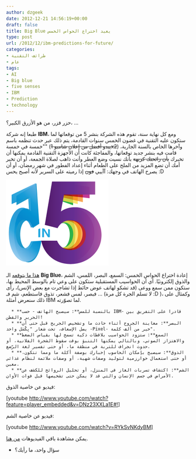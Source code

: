 ```yaml
---
author: dzgeek
date: 2012-12-21 14:56:19+00:00
draft: false
title: Big Blue يعيد اختراع الحواس الخمس
type: post
url: /2012/12/ibm-predictions-for-future/
categories:
- طرائف التقنية
- عام
tags:
- AI
- Big blue
- five senses
- IBM
- Prediction
- technology
---
```


حزر فزر، من هو الأزرق الكبير؟، ...

طبعا إنه شركة **IBM**، ومع كل نهاية سنة، تقوم هذه الشركة بنشر 5 من توقعاتها لما ستكون عليه التقنية في غضون الخمس سنوات القادمة، يتم ذلك عبر حدث تنظمه باسم "خمسة في خمسة" (<del>يبدو أفضل من إعلان شامبو 1x2</del>) وآخرها الخاص بالسنة الجارية، قامت فيه بنشر جديد توقعاتها، والمفاجئة كانت أن الأجهزة التقنية القادمة يمكنها أن تخبرك <del>بأن رائحتك كريهة</del> بأنك نسيت وضع العطر وأنت ذاهب لصلاة الجمعة، أو أن تخبر أمك أن تضع المزيد من الملح على الطعام أثناء إعداد الفطور في شهر رمضان، أو أن يصرخ الهاتف في وجهك: آآييي <del>فون</del> إذا رميته على السرير ﻷنه أصبح يحس :D


![IBM 5 in 5](IBM.png)



[هذا ما يتوقعه](http://www.ibm.com/smarterplanet/us/en/ibm_predictions_for_future/ideas/) الـ **Big Blue**، إعادة اختراع الحواس الخمس: السمع، البصر، اللمس، الشم والذوق إلكترونيًا. أي أن الحواسيب المستقبلية ستكون على وعي تام بالوسط المحيط بها، ستكون ممن سمع ووعى (قد تشكو لهاتف عوض حائط إذا تشاجرت مع بعض الإنس)، رأى فبصر، لمس فشعر، تذوق فاستطعم، شم فـ ... (لا تسلم الجرة كل مرة :D )، وكمثال على ذلك سنعرض أمثلة IBM لما تصوّرته.

<!-- more -->



	  * **بالنسبة للمس**: سيصبح الهاتف - حسب IBM- قادرا على التفريق بين الحرير والقطن!
	  * **البصر**: معاينة الجروح أثناء حادث ما وتشخيص الجريح قبل حتى أن يصل الإسعاف، تحت شعار "بِكْسَل واحد -Pixel- خير من ألف كلمة".
	  * **السمع**: ستزود الحواسيب بلاقطات ذكية تسمح لها بقياس الضغط والاهتزاز الصوتي، وبالتالي يمكنها التنبؤ بوقت سقوط الشجرة الفلانية، أو حدوث انجراف للتربة في منطقة ما، أو حتى تفسير لغة الرّضع.
	  * **الذوق**: سيصبح بإمكان الحاسوب إخبارك بوصفة أكلة ما ومما تتكون، أو حتى استعمال خوارزمية لتوليد وصفات شهية، أو وصفات ملائمة لنظام غذائي معين.
	  * **الشم**: اكتشاف تسربات الغاز في المنزل، أو تحليل الروائح للكشف عن الأمراض في جسم الإنسان والتي قد لا يمكن حتى تشخيصها قبل فوات الأوان.

فيديو عن خاصية الذوق:

[youtube http://www.youtube.com/watch?feature=player_embedded&v=DNz23XXLa1E#!]

فيديو عن خاصية الشم:

[youtube http://www.youtube.com/watch?v=RYkSvNKdyBM]

يمكن مشاهدة باقي الفيديوهات [من هنا](http://www.youtube.com/playlist?list=PLaFe0BJiho2oQoLuxiIIbLWRGWCtxM2zz).

- سؤال واحد، ما رأيك؟
